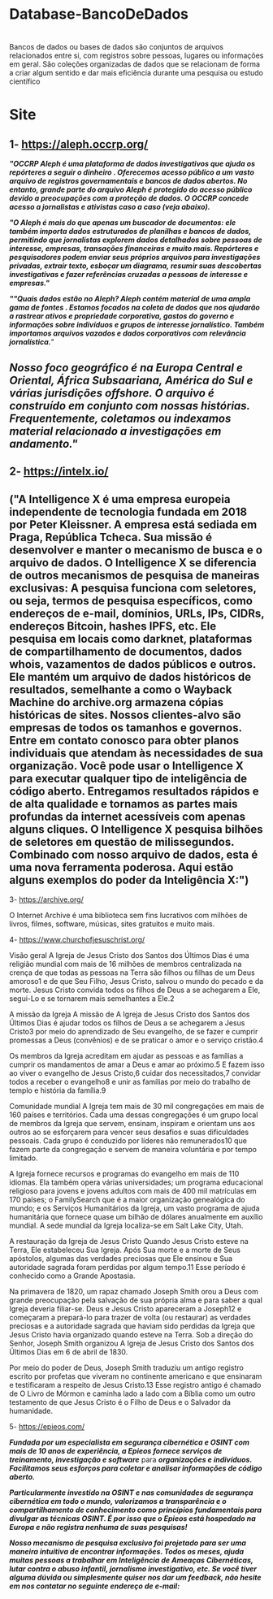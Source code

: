 # Database-BancoDeDados
<h1 align="center">
  <a href="https://img.freepik.com/free-vector/matrix-style-binary-code-digital-background-with-falling-numbers_1017-25336.jpg?w=740&t=st=1671563385~exp=1671563985~hmac=8b586827ce9ec40065c86b0e303794b5e03ef2b0b30ed8c4a888f22eaac0d89f" width="420" title="h8maillogo"></a>
</h1>

Bancos de dados ou bases de dados são conjuntos de arquivos relacionados entre si, com registros sobre pessoas, lugares ou informações em geral. São coleções organizadas de dados que se relacionam de forma a criar algum sentido e dar mais eficiência durante uma pesquisa ou estudo científico



# Site



1- https://aleph.occrp.org/ 
----------------------------

***"OCCRP Aleph é uma plataforma de dados investigativos que ajuda os repórteres a seguir o dinheiro . Oferecemos acesso público a um vasto arquivo de registros governamentais e bancos de dados abertos. No entanto, grande parte do arquivo Aleph é protegido do acesso público devido a preocupações com a proteção de dados. O OCCRP concede acesso a jornalistas e ativistas caso a caso (veja abaixo).***

***"O Aleph é mais do que apenas um buscador de documentos: ele também importa dados estruturados de planilhas e bancos de dados, permitindo que jornalistas explorem dados detalhados sobre pessoas de interesse, empresas, transações financeiras e muito mais. Repórteres e pesquisadores podem enviar seus próprios arquivos para investigações privadas, extrair texto, esboçar um diagrama, resumir suas descobertas investigativas e fazer referências cruzadas a pessoas de interesse e empresas."***

***""Quais dados estão no Aleph?
Aleph contém material de uma ampla gama de fontes . Estamos focados na coleta de dados que nos ajudarão a rastrear ativos e propriedade corporativa, gastos do governo e informações sobre indivíduos e grupos de interesse jornalístico. Também importamos arquivos vazados e dados corporativos com relevância jornalística.***"

***Nosso foco geográfico é na Europa Central e Oriental, África Subsaariana, América do Sul e várias jurisdições offshore. O arquivo é construído em conjunto com nossas histórias. Frequentemente, coletamos ou indexamos material relacionado a investigações em andamento."***
----------------------------


2- https://intelx.io/
----------------------------

("A Intelligence X é uma empresa europeia independente de tecnologia fundada em 2018 por Peter Kleissner. A empresa está sediada em Praga, República Tcheca. Sua missão é desenvolver e manter o mecanismo de busca e o arquivo de dados.
O Intelligence X se diferencia de outros mecanismos de pesquisa de maneiras exclusivas:
A pesquisa funciona com seletores, ou seja, termos de pesquisa específicos, como endereços de e-mail, domínios, URLs, IPs, CIDRs, endereços Bitcoin, hashes IPFS, etc.
Ele pesquisa em locais como darknet, plataformas de compartilhamento de documentos, dados whois, vazamentos de dados públicos e outros.
Ele mantém um arquivo de dados históricos de resultados, semelhante a como o Wayback Machine do archive.org armazena cópias históricas de sites.
Nossos clientes-alvo são empresas de todos os tamanhos e governos. Entre em contato conosco para obter planos individuais que atendam às necessidades de sua organização.
Você pode usar o Intelligence X para executar qualquer tipo de inteligência de código aberto. Entregamos resultados rápidos e de alta qualidade e tornamos as partes mais profundas da internet acessíveis com apenas alguns cliques. O Intelligence X pesquisa bilhões de seletores em questão de milissegundos. Combinado com nosso arquivo de dados, esta é uma nova ferramenta poderosa. Aqui estão alguns exemplos do poder da Inteligência X:")
----------------------------


3- https://archive.org/

O Internet Archive é uma biblioteca sem fins lucrativos com milhões de livros, filmes, software, músicas, sites gratuitos e muito mais.

4-  https://www.churchofjesuschrist.org/

Visão geral
A Igreja de Jesus Cristo dos Santos dos Últimos Dias é uma religião mundial com mais de 16 milhões de membros centralizada na crença de que todas as pessoas na Terra são filhos ou filhas de um Deus amoroso1 e de que Seu Filho, Jesus Cristo, salvou o mundo do pecado e da morte. Jesus Cristo convida todos os filhos de Deus a se achegarem a Ele, segui-Lo e se tornarem mais semelhantes a Ele.2

A missão da Igreja
A missão de A Igreja de Jesus Cristo dos Santos dos Últimos Dias é ajudar todos os filhos de Deus a se achegarem a Jesus Cristo3 por meio do aprendizado de Seu evangelho, de se fazer e cumprir promessas a Deus (convênios) e de se praticar o amor e o serviço cristão.4

Os membros da Igreja acreditam em ajudar as pessoas e as famílias a cumprir os mandamentos de amar a Deus e amar ao próximo.5 E fazem isso ao viver o evangelho de Jesus Cristo,6 cuidar dos necessitados,7 convidar todos a receber o evangelho8 e unir as famílias por meio do trabalho de templo e história da família.9

Comunidade mundial
A Igreja tem mais de 30 mil congregações em mais de 160 países e territórios. Cada uma dessas congregações é um grupo local de membros da Igreja que servem, ensinam, inspiram e orientam uns aos outros ao se esforçarem para vencer seus desafios e suas dificuldades pessoais. Cada grupo é conduzido por líderes não remunerados10 que fazem parte da congregação e servem de maneira voluntária e por tempo limitado.

A Igreja fornece recursos e programas do evangelho em mais de 110 idiomas. Ela também opera várias universidades; um programa educacional religioso para jovens e jovens adultos com mais de 400 mil matrículas em 170 países; o FamilySearch que é a maior organização genealógica do mundo; e os Serviços Humanitários da Igreja, um vasto programa de ajuda humanitária que fornece quase um bilhão de dólares anualmente em auxílio mundial. A sede mundial da Igreja localiza-se em Salt Lake City, Utah.

A restauração da Igreja de Jesus Cristo
Quando Jesus Cristo esteve na Terra, Ele estabeleceu Sua Igreja. Após Sua morte e a morte de Seus apóstolos, algumas das verdades preciosas que Ele ensinou e Sua autoridade sagrada foram perdidas por algum tempo.11 Esse período é conhecido como a Grande Apostasia.

Na primavera de 1820, um rapaz chamado Joseph Smith orou a Deus com grande preocupação pela salvação de sua própria alma e para saber a qual Igreja deveria filiar-se. Deus e Jesus Cristo apareceram a Joseph12 e começaram a prepará-lo para trazer de volta (ou restaurar) as verdades preciosas e a autoridade sagrada que haviam sido perdidas da Igreja que Jesus Cristo havia organizado quando esteve na Terra. Sob a direção do Senhor, Joseph Smith organizou A Igreja de Jesus Cristo dos Santos dos Últimos Dias em 6 de abril de 1830.

Por meio do poder de Deus, Joseph Smith traduziu um antigo registro escrito por profetas que viveram no continente americano e que ensinaram e testificaram a respeito de Jesus Cristo.13 Esse registro antigo é chamado de O Livro de Mórmon e caminha lado a lado com a Bíblia como um outro testamento de que Jesus Cristo é o Filho de Deus e o Salvador da humanidade.

5- https://epieos.com/


***Fundada por um especialista em segurança cibernética e OSINT com mais de 10 anos de experiência, a Epieos fornece serviços de treinamento, investigação e software*** para ***organizações e indivíduos. Facilitamos seus esforços para coletar e analisar informações de código aberto.***

***Particularmente investido na OSINT e nas comunidades de segurança cibernética em todo o mundo, valorizamos a transparência e o compartilhamento de conhecimento como*** ***princípios fundamentais para divulgar as técnicas OSINT. É por isso que o Epieos está hospedado na Europa e não registra nenhuma de suas pesquisas!***


***Nosso mecanismo de pesquisa exclusivo foi projetado para ser uma maneira intuitiva de encontrar informações. Todos os meses, ajuda muitas pessoas a trabalhar em Inteligência de Ameaças Cibernéticas, lutar contra o abuso infantil, jornalismo investigativo, etc.
Se você tiver alguma dúvida ou simplesmente quiser nos dar um feedback, não hesite em nos contatar no seguinte endereço de e-mail:***
